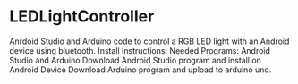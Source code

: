# LEDLightController
Anrdoid Studio and Arduino code to control a RGB LED light with an Android device using bluetooth.
Install Instructions:
  Needed Programs: Android Studio and Arduino
    Download Android Studio program and install on Android Device
    Download Arduino program and upload to arduino uno.
